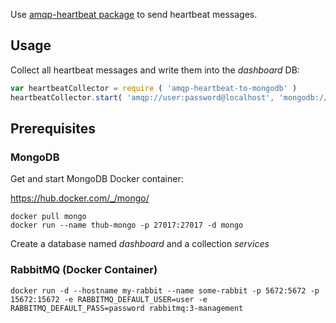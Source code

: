 Use [amqp-heartbeat package](https://www.npmjs.com/package/amqp-heartbeat) 
to send heartbeat messages. 

## Usage
Collect all heartbeat messages and write them into the _dashboard_ DB:

```javascript
var heartbeatCollector = require ( 'amqp-heartbeat-to-mongodb' )
heartbeatCollector.start( 'amqp://user:password@localhost', 'mongodb://localhost:27017/dashboard' )
```

## Prerequisites

### MongoDB

Get and start MongoDB Docker container:

https://hub.docker.com/_/mongo/

    docker pull mongo
    docker run --name thub-mongo -p 27017:27017 -d mongo
 
Create a database named *dashboard* and a collection *services*
 
### RabbitMQ (Docker Container)

    docker run -d --hostname my-rabbit --name some-rabbit -p 5672:5672 -p 15672:15672 -e RABBITMQ_DEFAULT_USER=user -e RABBITMQ_DEFAULT_PASS=password rabbitmq:3-management
 